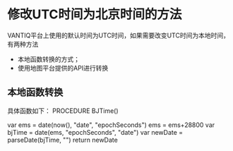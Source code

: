 # 修改UTC时间为北京时间的方法
VANTIQ平台上使用的默认时间为UTC时间，如果需要改变UTC时间为本地时间，有两种方法
* 本地函数转换的方式；
* 使用地图平台提供的API进行转换
## 本地函数转换
具体函数如下：
PROCEDURE BJTime()

var ems = date(now(), "date", "epochSeconds")
ems = ems+28800
var bjTime = date(ems, "epochSeconds", "date")
var newDate = parseDate(bjTime, "")
return newDate
